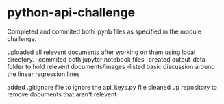 # python-api-challenge

Completed and commited both ipynb files as specified in the module challenge.

uploaded all relevent documents after working on them using local directory.
-commited both jupyter notebook files
-created output_data folder to hold relevent documents/images
-listed basic discussion around the linear regression lines

added .gitignore file to ignore the api_keys.py file
cleaned up repository to remove documents that aren't relevent

